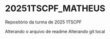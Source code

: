 # 20251TSCPF_MATHEUS
Repositório da turma de 2025 1TSCPF

Alterando o arquivo de readme
Alterando git local
